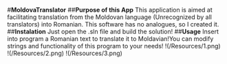 #**MoldovaTranslator**
##**Purpose of this App**
This application is aimed at facilitating translation from the Moldovan language (Unrecognized by all translators) into Romanian. This software has no analogues, so I created it.
##**Instalation**
Just open the .sln file and build the solution!
##**Usage**
Insert into program a Romanian text to translate it to Moldavian!You can modify strings and functionality of this program to your needs!
!(/Resources/1.png)
!(/Resources/2.png)
!(/Resources/3.png)
